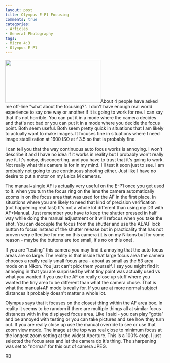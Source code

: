 ```yaml
---
layout: post
title: Olympus E-P1 Focusing
comments: true
categories:
- Articles
- General Photography
tags:
- Micro 4:3
- Olympus E-P1
---
```

<a rel="prettyPhoto" href="http://photo.rwboyer.com/wp-content/uploads/2010/09/P9020184-880.jpg"><img class="alignleft size-medium wp-image-2308" title="P9020184-880" src="http://photo.rwboyer.com/wp-content/uploads/2010/09/P9020184-880-300x136.jpg" alt="" width="300" height="136" /></a>About 4 people have asked me off-line "what about the focusing?". I don't have enough real world experience to say one way or another if it is going to work for me. I can say that it's not horrible. You can put it in a mode where the camera decides and that's not bad or you can put it in a mode where you decide the focus point. Both seem useful. Both seem pretty quick in situations that I am likely to actually want to make images. It focuses fine in situations where I need image stabilization at 1600 ISO at f 3.5 so that is probably fine.

I can tell you that the way continuous auto focus works is annoying. I won't describe it and I have no idea if it works in reality but I probably won't really use it. It's noisy, disconcerting, and you have to trust that it's going to work. Not really what this camera is for in my mind. I'll test it soon just to see. I am probably not going to use continuous shooting either. Just like I have no desire to put a motor on my Leica M cameras.

The manual+single AF is actually very useful on the E-P1 once you get used to it. when you turn the focus ring on the lens the camera automatically zooms in on the focus area that was used for the AF in the first place. In situations where you are likely to need that kind of precision verification (not happening real fast) It's not a whole lot different than using my D3 with AF+Manual. Just remember you have to keep the shutter pressed in half way while doing the manual adjustment or it will refocus when you take the shot. You can decouple the focus from the shutter and use the AE/AF lock button to focus instead of the shutter release but in practicality that has not proven very effective for me on this camera (it is on my Nikons but for some reason - maybe the buttons are too small, it's no on this one).

If you are "testing" this camera you may find it annoying that the auto focus areas are so large. The reality is that inside that large focus area the camera chooses a really really small focus area - about as small as the 53 area mode on a Nikon. You just can't pick them yourself. I say you might find it annoying in that you are surprised by what tiny point was actually used vs what you wanted if you use the AF on really close up stuff where you wanted the tiny area to be different than what the camera chose. That is what the manual+AF mode is really for. If you are at more normal subject distances it probably doesn't matter a whole lot.

Olympus says that it focuses on the closest thing within the AF area box. In reality it seems to be random if there are multiple things all at similar focus distances with in the displayed focus area. Like I said - you can play "gotta" and be annoyed with testing or you can take pictures and see how they turn out. If you are really close up use the manual override to see or use that zoom view mode. The image at the top was real close to minimum focus at the longest zoom setting at the widest Aperture. This is a 100% crop. I just selected the focus area and let the camera do it's thing. The sharpening was set to "normal" for this out of camera JPEG.

RB
